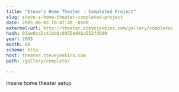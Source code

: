 ```yaml
---
title: "Steve's Home Theater - Completed Project"
slug: steve-s-home-theater-completed-project
date: 2005-08-03 10:47:48 -0500
external-url: http://theater.stevejenkins.com/gallery/complete/
hash: 03ae0cd2c41bb0c9955ed46a553fd090
year: 2005
month: 08
scheme: http
host: theater.stevejenkins.com
path: /gallery/complete/

---
```


insane home theater setup
